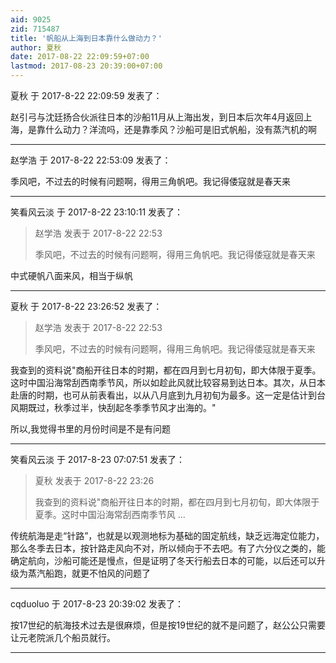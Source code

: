 ```yaml
---
aid: 9025
zid: 715487
title: '帆船从上海到日本靠什么做动力？'
author: 夏秋
date: 2017-08-22 22:09:59+07:00
lastmod: 2017-08-23 20:39:00+07:00
---
```


夏秋 于 2017-8-22 22:09:59 发表了：

赵引弓与沈廷扬合伙派往日本的沙船11月从上海出发，到日本后次年4月返回上海，是靠什么动力？洋流吗，还是靠季风？沙船可是旧式帆船，没有蒸汽机的啊

---------

赵学浩 于 2017-8-22 22:53:09 发表了：

季风吧，不过去的时候有问题啊，得用三角帆吧。我记得倭寇就是春天来

---------

笑看风云淡 于 2017-8-22 23:10:11 发表了：

> 赵学浩 发表于 2017-8-22 22:53
> 
> 季风吧，不过去的时候有问题啊，得用三角帆吧。我记得倭寇就是春天来



中式硬帆八面来风，相当于纵帆

---------

夏秋 于 2017-8-22 23:26:52 发表了：

> 赵学浩 发表于 2017-8-22 22:53
> 
> 季风吧，不过去的时候有问题啊，得用三角帆吧。我记得倭寇就是春天来



我查到的资料说"商船开往日本的时期，都在四月到七月初旬，即大体限于夏季。这时中国沿海常刮西南季节风，所以如趁此风就比较容易到达日本。其次，从日本赴唐的时期，也可从前表看出，以从八月底到九月初旬为最多。这一定是估计到台风期既过，秋季过半，快刮起冬季季节风才出海的。"

所以,我觉得书里的月份时间是不是有问题

---------

笑看风云淡 于 2017-8-23 07:07:51 发表了：

> 夏秋 发表于 2017-8-22 23:26
> 
> 我查到的资料说&quot;商船开往日本的时期，都在四月到七月初旬，即大体限于夏季。这时中国沿海常刮西南季节风 ...



传统航海是走“针路”，也就是以观测地标为基础的固定航线，缺乏远海定位能力，那么冬季去日本，按针路走风向不对，所以倾向于不去吧。有了六分仪之类的，能确定航向，沙船可能还是慢点，但是证明了冬天行船去日本的可能，以后还可以升级为蒸汽船跑，就更不怕风的问题了

---------

cqduoluo 于 2017-8-23 20:39:02 发表了：

按17世纪的航海技术过去是很麻烦，但是按19世纪的就不是问题了，赵公公只需要让元老院派几个船员就行。

---------


